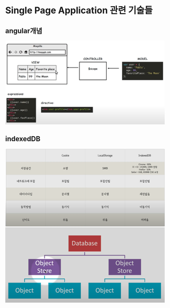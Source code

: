 Single Page Application 관련 기술들
==================================

## angular개념

![angular 개념](./images/angular1.png)

## indexedDB
![indexdb란](images/indexdb.png)
![indexdb 개념](./images/indexdb1.png)